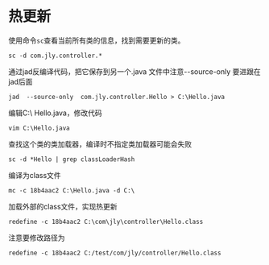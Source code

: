 # 热更新
使用命令`sc`查看当前所有类的信息，找到需要更新的类。
```
sc -d com.jly.controller.*
```

通过jad反编译代码，把它保存到另一个.java 文件中注意--source-only 要进跟在jad后面
```
jad  --source-only  com.jly.controller.Hello > C:\Hello.java
```

编辑C:\ Hello.java，修改代码
```
vim C:\Hello.java
```

查找这个类的类加载器，编译时不指定类加载器可能会失败 
```
sc -d *Hello | grep classLoaderHash
```
编译为class文件 
```
mc -c 18b4aac2 C:\Hello.java -d C:\
```

加载外部的class文件，实现热更新 
```
redefine -c 18b4aac2 C:\com\jly\controller\Hello.class
```

注意要修改路径为
```
redefine -c 18b4aac2 C:/test/com/jly/controller/Hello.class
```